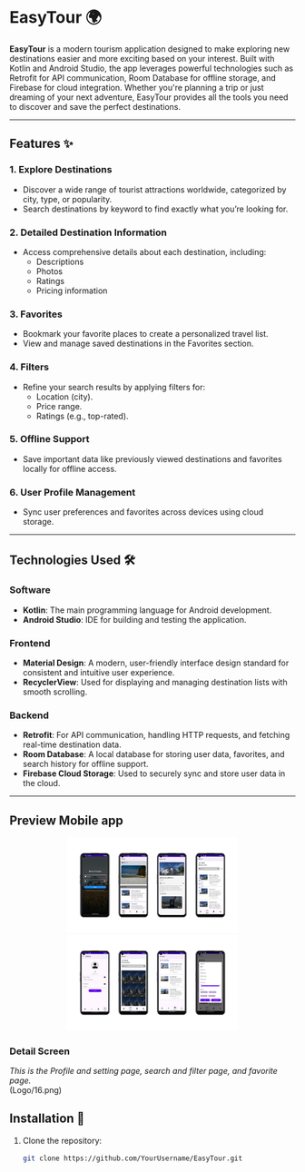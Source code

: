 # EasyTour 🌍  
**EasyTour** is a modern tourism application designed to make exploring new destinations easier and more exciting based on your interest. Built with Kotlin and Android Studio, the app leverages powerful technologies such as Retrofit for API communication, Room Database for offline storage, and Firebase for cloud integration. Whether you're planning a trip or just dreaming of your next adventure, EasyTour provides all the tools you need to discover and save the perfect destinations.  

---

## Features ✨  

### 1. **Explore Destinations**  
- Discover a wide range of tourist attractions worldwide, categorized by city, type, or popularity.  
- Search destinations by keyword to find exactly what you’re looking for.  

### 2. **Detailed Destination Information**  
- Access comprehensive details about each destination, including:  
  - Descriptions  
  - Photos  
  - Ratings  
  - Pricing information    

### 3. **Favorites**  
- Bookmark your favorite places to create a personalized travel list.  
- View and manage saved destinations in the Favorites section.  

### 4. **Filters**  
- Refine your search results by applying filters for:  
  - Location (city).  
  - Price range.  
  - Ratings (e.g., top-rated). 

### 5. **Offline Support**  
- Save important data like previously viewed destinations and favorites locally for offline access.  

### 6. **User Profile Management**  
- Sync user preferences and favorites across devices using cloud storage.   

---

## Technologies Used 🛠️  

### Software   
- **Kotlin**: The main programming language for Android development.  
- **Android Studio**: IDE for building and testing the application.  

### Frontend   
- **Material Design**: A modern, user-friendly interface design standard for consistent and intuitive user experience.  
- **RecyclerView**: Used for displaying and managing destination lists with smooth scrolling.  

### Backend   
- **Retrofit**: For API communication, handling HTTP requests, and fetching real-time destination data.  
- **Room Database**: A local database for storing user data, favorites, and search history for offline support.  
- **Firebase Cloud Storage**: Used to securely sync and store user data in the cloud.  

---

## Preview Mobile app

<div align="center">
  <img src="Logo/15.png" alt="Easytour Logo" width="300">
   <img src="Logo/16.png" alt="Easytour Logo" width="300">
</div>

### Detail Screen  
_This is the Profile and setting page, search and filter page, and favorite page._  
(Logo/16.png)  

## Installation 🚀  
1. Clone the repository:  
   ```bash
   git clone https://github.com/YourUsername/EasyTour.git
